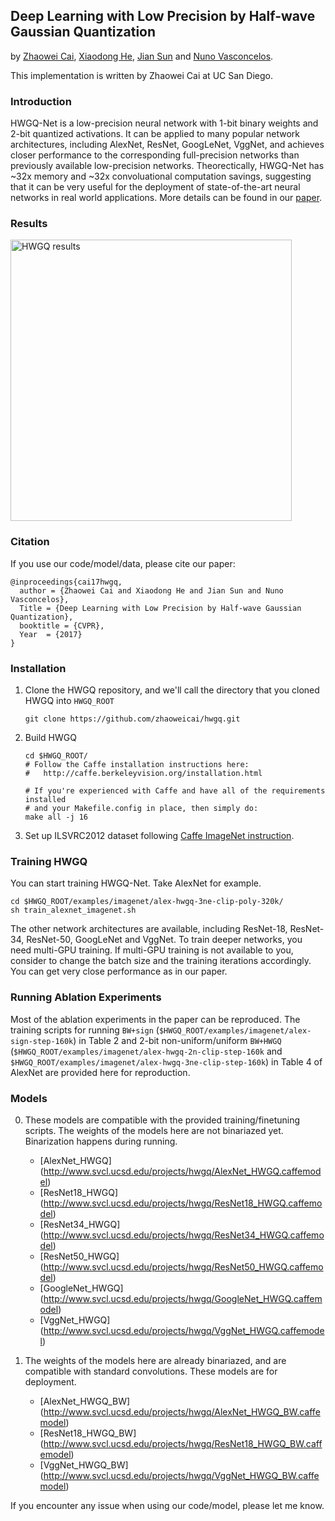 ## Deep Learning with Low Precision by Half-wave Gaussian Quantization

by [Zhaowei Cai](https://sites.google.com/site/zhaoweicai1989/), [Xiaodong He](https://www.microsoft.com/en-us/research/people/xiaohe/?from=http%3A%2F%2Fresearch.microsoft.com%2F~xiaohe), [Jian Sun](http://www.jiansun.org/) and [Nuno Vasconcelos](http://www.svcl.ucsd.edu/~nuno/).

This implementation is written by Zhaowei Cai at UC San Diego.

### Introduction

HWGQ-Net is a low-precision neural network with 1-bit binary weights and 2-bit quantized activations. It can be applied to many popular network architectures, including AlexNet, ResNet, GoogLeNet, VggNet, and achieves closer performance to the corresponding full-precision networks than previously available low-precision networks. Theorectically, HWGQ-Net has ~32x memory and ~32x convoluational computation savings, suggesting that it can be very useful for the deployment of state-of-the-art neural networks in real world applications. More details can be found in our [paper](https://arxiv.org/abs/1702.00953).

### Results

<p align="left">
<img src="http://www.svcl.ucsd.edu/projects/hwgq/hwgq_results.png" alt="HWGQ results" width="450px">
</p>

### Citation

If you use our code/model/data, please cite our paper:

    @inproceedings{cai17hwgq,
      author = {Zhaowei Cai and Xiaodong He and Jian Sun and Nuno Vasconcelos},
      Title = {Deep Learning with Low Precision by Half-wave Gaussian Quantization},
      booktitle = {CVPR},
      Year  = {2017}
    }

### Installation

1. Clone the HWGQ repository, and we'll call the directory that you cloned HWGQ into `HWGQ_ROOT`
    ```Shell
    git clone https://github.com/zhaoweicai/hwgq.git
    ```
  
2. Build HWGQ
    ```Shell
    cd $HWGQ_ROOT/
    # Follow the Caffe installation instructions here:
    #   http://caffe.berkeleyvision.org/installation.html

    # If you're experienced with Caffe and have all of the requirements installed
    # and your Makefile.config in place, then simply do:
    make all -j 16
    ```

3. Set up ILSVRC2012 dataset following [Caffe ImageNet instruction](https://github.com/BVLC/caffe/tree/master/examples/imagenet).

### Training HWGQ

You can start training HWGQ-Net. Take AlexNet for example. 
```Shell
cd $HWGQ_ROOT/examples/imagenet/alex-hwgq-3ne-clip-poly-320k/
sh train_alexnet_imagenet.sh
```
    
The other network architectures are available, including ResNet-18, ResNet-34, ResNet-50, GoogLeNet and VggNet. To train deeper networks, you need multi-GPU training. If multi-GPU training is not available to you, consider to change the batch size and the training iterations accordingly. You can get very close performance as in our paper.

### Running Ablation Experiments

Most of the ablation experiments in the paper can be reproduced. The training scripts for running `BW+sign` (`$HWGQ_ROOT/examples/imagenet/alex-sign-step-160k`) in Table 2 and 2-bit non-uniform/uniform `BW+HWGQ` (`$HWGQ_ROOT/examples/imagenet/alex-hwgq-2n-clip-step-160k` and `$HWGQ_ROOT/examples/imagenet/alex-hwgq-3ne-clip-step-160k`) in Table 4 of AlexNet are provided here for reproduction. 

### Models

0. These models are compatible with the provided training/finetuning scripts. The weights of the models here are not binariazed yet. Binarization happens during running.
	- [AlexNet_HWGQ] (http://www.svcl.ucsd.edu/projects/hwgq/AlexNet_HWGQ.caffemodel)
	- [ResNet18_HWGQ] (http://www.svcl.ucsd.edu/projects/hwgq/ResNet18_HWGQ.caffemodel)
	- [ResNet34_HWGQ] (http://www.svcl.ucsd.edu/projects/hwgq/ResNet34_HWGQ.caffemodel)
	- [ResNet50_HWGQ] (http://www.svcl.ucsd.edu/projects/hwgq/ResNet50_HWGQ.caffemodel)
	- [GoogleNet_HWGQ] (http://www.svcl.ucsd.edu/projects/hwgq/GoogleNet_HWGQ.caffemodel)
	- [VggNet_HWGQ] (http://www.svcl.ucsd.edu/projects/hwgq/VggNet_HWGQ.caffemodel)

0. The weights of the models here are already binariazed, and are compatible with standard convolutions. These models are for deployment.
	- [AlexNet_HWGQ_BW] (http://www.svcl.ucsd.edu/projects/hwgq/AlexNet_HWGQ_BW.caffemodel)
	- [ResNet18_HWGQ_BW] (http://www.svcl.ucsd.edu/projects/hwgq/ResNet18_HWGQ_BW.caffemodel)
	- [VggNet_HWGQ_BW] (http://www.svcl.ucsd.edu/projects/hwgq/VggNet_HWGQ_BW.caffemodel)

If you encounter any issue when using our code/model, please let me know.
